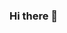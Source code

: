 ### Hi there 👋

<!--
**christian80gabi/christian80gabi** is a ✨ _special_ ✨ repository because its `README.md` (this file) appears on your GitHub profile.

Here are some ideas to get you started:

- 🔭 I’m currently working on a TODO list project (funny hein! Why am I borthering myself doing a so simple project? Because practicing and repetion are the fundamentals)
- 🌱 I’m currently learning *Spring Boot*
- 💬 Ask me about NOTHING 😁
- 📫 How to reach me: [twitter](https://www.twitter/christian80gabi)
- ⚡ Fun fact: Original name of Microsoft Windows was “Interface Manager” 😄
-->
